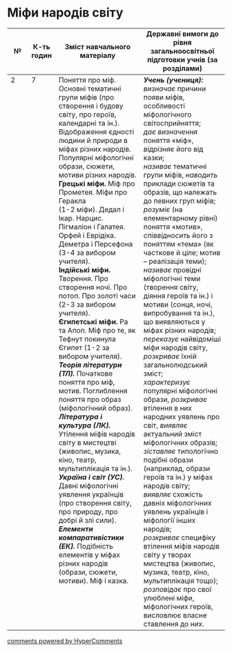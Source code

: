 <div id="hypercomments_widget" class="js-hypercomments-widget invisible"></div>

# Міфи народів світу

<table>
  <tr>
    <td width="10%" align="center"><b>№</b></td>
    <td width="10%" align="center"><b>К-ть годин</b></td>
    <td width="40%" align="center"><b>Зміст навчального матеріалу</b></td>
    <td width="40%" align="center"><b>Державні вимоги до рівня загальноосвітньої підготовки учнів (за розділами)</b></td>
  </tr>
<tbody>
  <tr>
<td width="10%" style="vertical-align:top !important;">2</td>
<td width="10%" style="vertical-align:top !important;">7</td>
    <td width="40%" style="vertical-align:top !important;">
Поняття про міф. Основні тематичні групи міфів (про створення і будову світу, про героїв, календарні та ін.). Відображення єдності людини й природи в міфах різних народів. Популярні міфологічні образи, сюжети, мотиви різних народів.  <br>
<b>Грецькі міфи.</b> Міф про Прометея. Міфи про Геракла <br>
(1-2 міфи). Дедал і Ікар. Нарцис. Пігмаліон і Галатея. Орфей і Еврідіка. Деметра і Персефона (3-4 за вибором учителя). <br>
<b>Індійські міфи.</b> Творення. Про створення ночі. Про потоп. Про золоті часи (2-3 за вибором учителя). <br>
<b>Єгипетські міфи.</b> Ра та Апоп. Міф про те, як Тефнут покинула Єгипет (1-2 за вибором учителя). <br>
<b><i>Теорія літератури (ТЛ).</i></b> Початкове поняття про міф, мотив. Поглиблення поняття про образ (міфологічний образ).<br>
<b><i>Література і культура (ЛК).</i></b> Утілення міфів народів світу в мистецтві (живопис, музика, кіно, театр, мультиплікація та ін.).  <br>
<b><i>Україна і світ (УС).</i></b>  Давні міфологічні уявлення українців (про створення світу, про природу, про добрі й злі сили).  <br>
<b><i>Елементи компаративістики (ЕК).</i></b> Подібність елементів у міфах різних народів (образи, сюжети, мотиви). Міф і казка. 
</td>
    <td width="40%" style="vertical-align:top !important;">
<i><b>Учень (учениця):</b></i><br>
<i>визначає</i> причини появи міфів, особливості міфологічного світосприйняття;<br>
<i>дає визначення</i> поняття «міф», <i>відрізняє</i> його від казки;<br>
<i>називає</i> тематичні групи міфів, <i>наводить</i> приклади сюжетів та образів, що належать до певних груп міфів;<br>
<i>розуміє</i> (на елементарному рівні) поняття «мотив», <i>співвідносить</i> його з поняттям «тема» (як часткове й ціле; мотив – реалізація теми);<br>
<i>називає</i> провідні міфологічні теми (творення світу, діяння героїв та ін.) і мотиви (сонця, ночі, випробування та ін.), що виявляються у міфах різних народів;   <br>
<i>переказує</i> найвідоміші міфи народів світу, <i>розкриває</i> їхній загальнолюдський зміст; <br>
<i>характеризує</i> популярні міфологічні образи, <i>розкриває</i> втілення в них народних уявлень про світ, <i>виявляє</i> актуальний зміст  міфологічних образів; <br>
<i>зіставляє</i> типологічно подібні образи (наприклад, образи героїв та ін.) у міфах народів світу;<br>
<i>виявляє</i> схожість давніх міфологічних уявлень українців і міфології інших народів;<br>
<i>розкриває</i> специфіку втілення міфів народів світу у творах мистецтва (живопис, музика, театр, кіно, мультиплікація тощо);<br>
<i>розповідає</i> про свої улюблені міфи, міфологічних героїв, висловлює власне ставлення до них.   
  </td>
</tbody>
</table>

<div class="js-hypercomments-container">
<a href="http://hypercomments.com" class="hc-link" title="comments widget">comments powered by HyperComments</a>
</div>